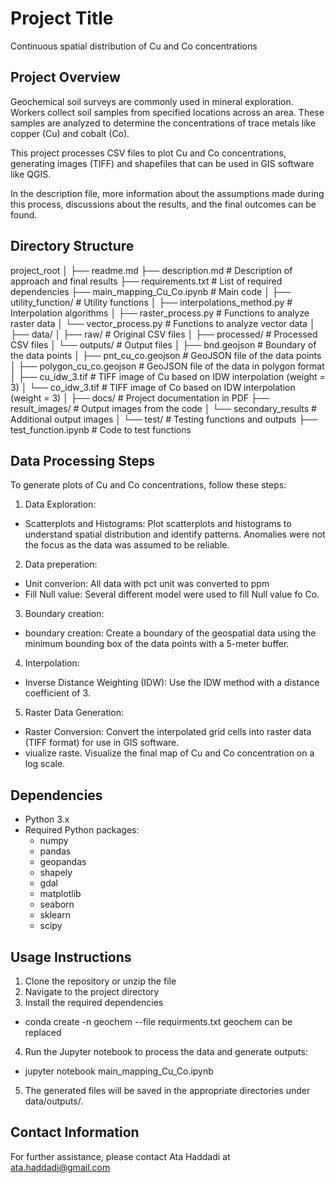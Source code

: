 # Project Title
Continuous spatial distribution of Cu and Co concentrations

## Project Overview
Geochemical soil surveys are commonly used in mineral exploration. Workers collect soil samples from specified locations across an area. These samples are analyzed to determine the concentrations of trace metals like copper (Cu) and cobalt (Co).

This project processes CSV files to plot Cu and Co concentrations, generating images (TIFF) and shapefiles that can be used in GIS software like QGIS.

In the description file, more information about the assumptions made during this process, discussions about the results, and the final outcomes can be found.


## Directory Structure
project_root
│
├── readme.md
├── description.md                 # Description of approach and final results
├── requirements.txt               # List of required dependencies
├── main_mapping_Cu_Co.ipynb       # Main code
│
├── utility_function/              # Utility functions
│   ├── interpolations_method.py   # Interpolation algorithms
│   ├── raster_process.py          # Functions to analyze raster data
│   └── vector_process.py          # Functions to analyze vector data
│
├── data/
│   ├── raw/                       # Original CSV files
│   ├── processed/                 # Processed CSV files
│   └── outputs/                   # Output files
│       ├── bnd.geojson            # Boundary of the data points
│       ├── pnt_cu_co.geojson      # GeoJSON file of the data points
│       ├── polygon_cu_co.geojson  # GeoJSON file of the data in polygon format
│       ├── cu_idw_3.tif           # TIFF image of Cu based on IDW interpolation (weight = 3)
│       └── co_idw_3.tif           # TIFF image of Co based on IDW interpolation (weight = 3)
│
├── docs/                          # Project documentation in PDF
├── result_images/                 # Output images from the code
│   └── secondary_results          # Additional output images
│
└── test/                          # Testing functions and outputs
    ├── test_function.ipynb        # Code to test functions



## Data Processing Steps
To generate plots of Cu and Co concentrations, follow these steps:

1. Data Exploration:
- Scatterplots and Histograms: Plot scatterplots and histograms to understand spatial distribution and identify patterns. Anomalies were not the focus as the data was assumed to be reliable.
2. Data preperation:
- Unit converion: All data with pct unit was converted to ppm 
- Fill Null value: Several different model were used to fill Null value fo Co.
3. Boundary creation:
- boundary creation: Create a boundary of the geospatial data using the minimum bounding box of the data points with a 5-meter buffer.
4. Interpolation:
- Inverse Distance Weighting (IDW): Use the IDW method with a distance coefficient of 3.
5. Raster Data Generation:
- Raster Conversion: Convert the interpolated grid cells into raster data (TIFF format) for use in GIS software.
- viualize raste. Visualize the final map of Cu and Co concentration on a log scale.


## Dependencies
- Python 3.x
- Required Python packages:
  - numpy
  - pandas
  - geopandas
  - shapely
  - gdal
  - matplotlib
  - seaborn
  - sklearn
  - scipy


## Usage Instructions
1. Clone the repository or unzip the file
2. Navigate to the project directory
3. Install the required dependencies
- conda create -n geochem --file requirments.txt
geochem can be replaced

4. Run the Jupyter notebook to process the data and generate outputs:
- jupyter notebook main_mapping_Cu_Co.ipynb

5. The generated files will be saved in the appropriate directories under data/outputs/.



## Contact Information
For further assistance, please contact Ata Haddadi at ata.haddadi@gmail.com